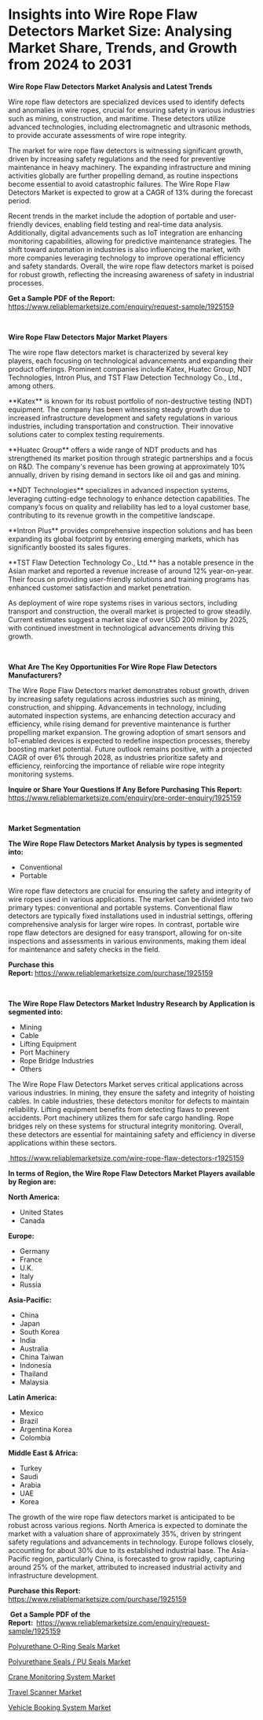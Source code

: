<p><h1>Insights into Wire Rope Flaw Detectors Market Size: Analysing Market Share, Trends, and Growth from 2024 to 2031</h1></p><p><strong>Wire Rope Flaw Detectors Market Analysis and Latest Trends</strong></p>
<p><p>Wire rope flaw detectors are specialized devices used to identify defects and anomalies in wire ropes, crucial for ensuring safety in various industries such as mining, construction, and maritime. These detectors utilize advanced technologies, including electromagnetic and ultrasonic methods, to provide accurate assessments of wire rope integrity. </p><p>The market for wire rope flaw detectors is witnessing significant growth, driven by increasing safety regulations and the need for preventive maintenance in heavy machinery. The expanding infrastructure and mining activities globally are further propelling demand, as routine inspections become essential to avoid catastrophic failures. The Wire Rope Flaw Detectors Market is expected to grow at a CAGR of 13% during the forecast period.</p><p>Recent trends in the market include the adoption of portable and user-friendly devices, enabling field testing and real-time data analysis. Additionally, digital advancements such as IoT integration are enhancing monitoring capabilities, allowing for predictive maintenance strategies. The shift toward automation in industries is also influencing the market, with more companies leveraging technology to improve operational efficiency and safety standards. Overall, the wire rope flaw detectors market is poised for robust growth, reflecting the increasing awareness of safety in industrial processes.</p></p>
<p><strong>Get a Sample PDF of the Report:&nbsp;</strong> <a href="https://www.reliablemarketsize.com/enquiry/request-sample/1925159?utm_campaign=1186&utm_medium=2&utm_source=Github&utm_content=ia&utm_term=24102024&utm_id=wire-rope-flaw-detectors">https://www.reliablemarketsize.com/enquiry/request-sample/1925159</a></p>
<p>&nbsp;</p>
<p><strong>Wire Rope Flaw Detectors Major Market Players</strong></p>
<p><p>The wire rope flaw detectors market is characterized by several key players, each focusing on technological advancements and expanding their product offerings. Prominent companies include Katex, Huatec Group, NDT Technologies, Intron Plus, and TST Flaw Detection Technology Co., Ltd., among others.</p><p>**Katex** is known for its robust portfolio of non-destructive testing (NDT) equipment. The company has been witnessing steady growth due to increased infrastructure development and safety regulations in various industries, including transportation and construction. Their innovative solutions cater to complex testing requirements.</p><p>**Huatec Group** offers a wide range of NDT products and has strengthened its market position through strategic partnerships and a focus on R&D. The company's revenue has been growing at approximately 10% annually, driven by rising demand in sectors like oil and gas and mining.</p><p>**NDT Technologies** specializes in advanced inspection systems, leveraging cutting-edge technology to enhance detection capabilities. The company’s focus on quality and reliability has led to a loyal customer base, contributing to its revenue growth in the competitive landscape.</p><p>**Intron Plus** provides comprehensive inspection solutions and has been expanding its global footprint by entering emerging markets, which has significantly boosted its sales figures.</p><p>**TST Flaw Detection Technology Co., Ltd.** has a notable presence in the Asian market and reported a revenue increase of around 12% year-on-year. Their focus on providing user-friendly solutions and training programs has enhanced customer satisfaction and market penetration.</p><p>As deployment of wire rope systems rises in various sectors, including transport and construction, the overall market is projected to grow steadily. Current estimates suggest a market size of over USD 200 million by 2025, with continued investment in technological advancements driving this growth.</p></p>
<p>&nbsp;</p>
<p><strong>What Are The Key Opportunities For Wire Rope Flaw Detectors Manufacturers?</strong></p>
<p><p>The Wire Rope Flaw Detectors market demonstrates robust growth, driven by increasing safety regulations across industries such as mining, construction, and shipping. Advancements in technology, including automated inspection systems, are enhancing detection accuracy and efficiency, while rising demand for preventive maintenance is further propelling market expansion. The growing adoption of smart sensors and IoT-enabled devices is expected to redefine inspection processes, thereby boosting market potential. Future outlook remains positive, with a projected CAGR of over 6% through 2028, as industries prioritize safety and efficiency, reinforcing the importance of reliable wire rope integrity monitoring systems.</p></p>
<p><strong>Inquire or Share Your Questions If Any Before Purchasing This Report:</strong> <a href="https://www.reliablemarketsize.com/enquiry/pre-order-enquiry/1925159?utm_campaign=1186&utm_medium=2&utm_source=Github&utm_content=ia&utm_term=24102024&utm_id=wire-rope-flaw-detectors">https://www.reliablemarketsize.com/enquiry/pre-order-enquiry/1925159</a></p>
<p>&nbsp;</p>
<p><strong>Market Segmentation</strong></p>
<p><strong>The Wire Rope Flaw Detectors Market Analysis by types is segmented into:</strong></p>
<p><ul><li>Conventional</li><li>Portable</li></ul></p>
<p><p>Wire rope flaw detectors are crucial for ensuring the safety and integrity of wire ropes used in various applications. The market can be divided into two primary types: conventional and portable systems. Conventional flaw detectors are typically fixed installations used in industrial settings, offering comprehensive analysis for larger wire ropes. In contrast, portable wire rope flaw detectors are designed for easy transport, allowing for on-site inspections and assessments in various environments, making them ideal for maintenance and safety checks in the field.</p></p>
<p><strong>Purchase this Report:&nbsp;</strong><a href="https://www.reliablemarketsize.com/purchase/1925159?utm_campaign=1186&utm_medium=2&utm_source=Github&utm_content=ia&utm_term=24102024&utm_id=wire-rope-flaw-detectors">https://www.reliablemarketsize.com/purchase/1925159</a></p>
<p>&nbsp;</p>
<p><strong>The Wire Rope Flaw Detectors Market Industry Research by Application is segmented into:</strong></p>
<p><ul><li>Mining</li><li>Cable</li><li>Lifting Equipment</li><li>Port Machinery</li><li>Rope Bridge Industries</li><li>Others</li></ul></p>
<p><p>The Wire Rope Flaw Detectors Market serves critical applications across various industries. In mining, they ensure the safety and integrity of hoisting cables. In cable industries, these detectors monitor for defects to maintain reliability. Lifting equipment benefits from detecting flaws to prevent accidents. Port machinery utilizes them for safe cargo handling. Rope bridges rely on these systems for structural integrity monitoring. Overall, these detectors are essential for maintaining safety and efficiency in diverse applications within these sectors.</p></p>
<p><a href="https://www.reliablemarketsize.com/wire-rope-flaw-detectors-r1925159?utm_campaign=1186&utm_medium=2&utm_source=Github&utm_content=ia&utm_term=24102024&utm_id=wire-rope-flaw-detectors">&nbsp;https://www.reliablemarketsize.com/wire-rope-flaw-detectors-r1925159</a></p>
<p><strong>In terms of Region, the Wire Rope Flaw Detectors Market Players available by Region are:</strong></p>
<p>
    <p> <strong> North America: </strong>
        <ul>
            <li>United States</li>
            <li>Canada</li>
        </ul>
        </p> 
    <p> <strong> Europe: </strong>
        <ul>
            <li>Germany</li>
            <li>France</li>
            <li>U.K.</li>
            <li>Italy</li>
            <li>Russia</li>
        </ul>
        </p> 
    <p> <strong> Asia-Pacific: </strong>
        <ul>
            <li>China</li>
            <li>Japan</li>
            <li>South Korea</li>
            <li>India</li>
            <li>Australia</li>
            <li>China Taiwan</li>
            <li>Indonesia</li>
            <li>Thailand</li>
            <li>Malaysia</li>
        </ul>
        </p> 
    <p> <strong> Latin America: </strong>
        <ul>
            <li>Mexico</li>
            <li>Brazil</li>
            <li>Argentina Korea</li>
            <li>Colombia</li>
        </ul>
        </p> 
    <p> <strong> Middle East & Africa: </strong>
        <ul>
            <li>Turkey</li>
            <li>Saudi</li>
            <li>Arabia</li>
            <li>UAE</li>
            <li>Korea</li>
        </ul>
    </p>
    </p>
<p><p>The growth of the wire rope flaw detectors market is anticipated to be robust across various regions. North America is expected to dominate the market with a valuation share of approximately 35%, driven by stringent safety regulations and advancements in technology. Europe follows closely, accounting for about 30% due to its established industrial base. The Asia-Pacific region, particularly China, is forecasted to grow rapidly, capturing around 25% of the market, attributed to increased industrial activity and infrastructure development.</p></p>
<p><strong>Purchase this Report: </strong><a href="https://www.reliablemarketsize.com/purchase/1925159?utm_campaign=1186&utm_medium=2&utm_source=Github&utm_content=ia&utm_term=24102024&utm_id=wire-rope-flaw-detectors">https://www.reliablemarketsize.com/purchase/1925159</a></p>
<p>&nbsp;<strong>Get a Sample PDF of the Report:&nbsp;&nbsp;</strong><a href="https://www.reliablemarketsize.com/enquiry/request-sample/1925159?utm_campaign=1186&utm_medium=2&utm_source=Github&utm_content=ia&utm_term=24102024&utm_id=wire-rope-flaw-detectors">https://www.reliablemarketsize.com/enquiry/request-sample/1925159</a></p>
<p><strong></strong></p>
<p><p><a href="https://github.com/elenif62bh/Market-Research-Report-List-1/blob/main/polyurethane-o-ring-seals-market.md?utm_campaign=1186&utm_medium=2&utm_source=Github&utm_content=ia&utm_term=24102024&utm_id=wire-rope-flaw-detectors">Polyurethane O-Ring Seals Market</a></p><p><a href="https://github.com/lilyet2b1/Market-Research-Report-List-1/blob/main/polyurethane-seals-pu-seals-market.md?utm_campaign=1186&utm_medium=2&utm_source=Github&utm_content=ia&utm_term=24102024&utm_id=wire-rope-flaw-detectors">Polyurethane Seals / PU Seals Market</a></p><p><a href="https://www.linkedin.com/pulse/crane-monitoring-system-market-essentials-key-players-demand-d5gle?utm_campaign=1186&utm_medium=2&utm_source=Github&utm_content=ia&utm_term=24102024&utm_id=wire-rope-flaw-detectors">Crane Monitoring System Market</a></p><p><a href="https://issuu.com/reportprime-2/docs/travel-scanner-market-size-2030.ppt_dfa6d82cf53241?utm_campaign=1186&utm_medium=2&utm_source=Github&utm_content=ia&utm_term=24102024&utm_id=wire-rope-flaw-detectors">Travel Scanner Market</a></p><p><a href="https://www.linkedin.com/pulse/global-vehicle-booking-system-market-analysis-key-trends-fyahe?utm_campaign=1186&utm_medium=2&utm_source=Github&utm_content=ia&utm_term=24102024&utm_id=wire-rope-flaw-detectors">Vehicle Booking System Market</a></p></p>